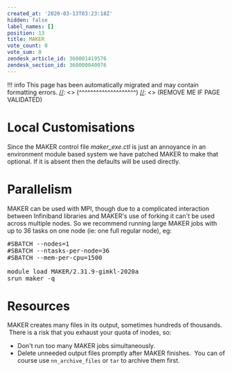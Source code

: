 ```yaml
---
created_at: '2020-03-13T03:23:18Z'
hidden: false
label_names: []
position: 13
title: MAKER
vote_count: 0
vote_sum: 0
zendesk_article_id: 360001419576
zendesk_section_id: 360000040076
---
```




[//]: <> (REMOVE ME IF PAGE VALIDATED)
[//]: <> (vvvvvvvvvvvvvvvvvvvv)
!!! info
    This page has been automatically migrated and may contain formatting errors.
[//]: <> (^^^^^^^^^^^^^^^^^^^^)
[//]: <> (REMOVE ME IF PAGE VALIDATED)

<h1 dir="auto">Local Customisations</h1>
<p dir="auto">Since the MAKER control file <em>maker_exe.ctl</em> is just an annoyance in an environment module based system we have patched MAKER to make that optional. If it is absent then the defaults will be used directly. </p>
<h1 dir="auto">Parallelism</h1>
<p>MAKER can be used with MPI, though due to a complicated interaction between Infiniband libraries and MAKER's use of forking it can't be used across multiple nodes. So we recommend running large MAKER jobs with up to 36 tasks on one node (ie: one full regular node), eg:</p>
<pre>#SBATCH --nodes=1<br>#SBATCH --ntasks-per-node=36<br>#SBATCH --mem-per-cpu=1500<br><br>module load MAKER/2.31.9-gimkl-2020a<br>srun maker -q</pre>
<h1>Resources</h1>
<p>MAKER creates many files in its output, sometimes hundreds of thousands.  There is a risk that you exhaust your quota of inodes, so:</p>
<ul>
<li>Don't run too many MAKER jobs simultaneously.</li>
<li>Delete unneeded output files promptly after MAKER finishes.  You can of course use <code>nn_archive_files</code> or <code>tar</code> to archive them first.</li>
</ul>
<p dir="auto"> </p>
